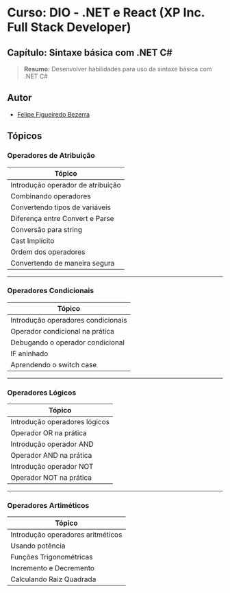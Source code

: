 # Curso: DIO - .NET e React (XP Inc. Full Stack Developer)

## Capítulo: Sintaxe básica com .NET C#
> **Resumo:** Desenvolver habilidades para uso da sintaxe básica com .NET C#


## Autor
- [Felipe Figueiredo Bezerra](https://github.com/FigFelipe)

## Tópicos
### Operadores de Atribuição

| Tópico                          |
|---------------------------------|
| Introdução operador de atribuição |
| Combinando operadores           |
| Convertendo tipos de variáveis  |
| Diferença entre Convert e Parse |
| Conversão para string           |
| Cast Implícito                  |
| Ordem dos operadores            |
| Convertendo de maneira segura   |

---

### Operadores Condicionais

| Tópico                          |
|---------------------------------|
| Introdução operadores condicionais |
| Operador condicional na prática |
| Debugando o operador condicional |
| IF aninhado                     |
| Aprendendo o switch case        |


---

### Operadores Lógicos

| Tópico                          |
|---------------------------------|
| Introdução operadores lógicos   |
| Operador OR na prática          |
| Introdução operador AND         |
| Operador AND na prática         |
| Introdução operador NOT         |
| Operador NOT na prática         |

---

### Operadores Artiméticos

| Tópico                          |
|---------------------------------|
| Introdução operadores aritméticos |
| Usando potência           |
| Funções Trigonométricas  |
| Incremento e Decremento |
| Calculando Raiz Quadrada |
